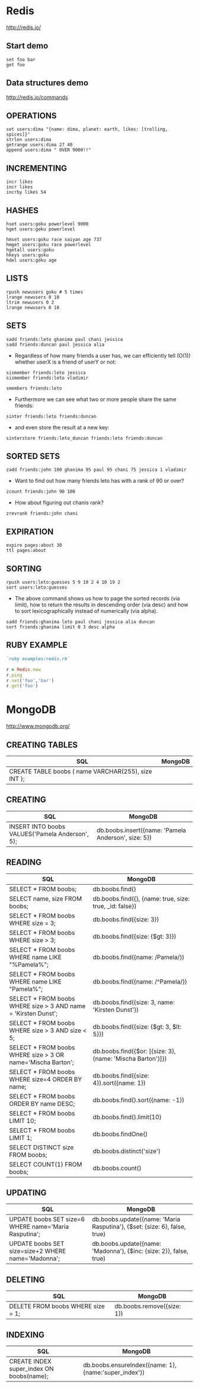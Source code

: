 # Redis
http://redis.io/

## Start demo

```
set foo bar
get foo
```

## Data structures demo
http://redis.io/commands

## OPERATIONS
```
set users:dima "{name: dima, planet: earth, likes: [trolling, spices]}"
strlen users:dima
getrange users:dima 27 40
append users:dima " OVER 9000!!"
```

## INCREMENTING
```
incr likes
incr likes
incrby likes 54
```

## HASHES
```
hset users:goku powerlevel 9000
hget users:goku powerlevel
```
```
hmset users:goku race saiyan age 737
hmget users:goku race powerlevel
hgetall users:goku
hkeys users:goku
hdel users:goku age
```

## LISTS
```
rpush newusers goku # 5 times
lrange newusers 0 10
ltrim newusers 0 2
lrange newusers 0 10
```

## SETS

```
sadd friends:leto ghanima paul chani jessica
sadd friends:duncan paul jessica alia
```

* Regardless of how many friends a user has, we can efficiently tell (O(1)) whether userX is a
friend of userY or not:

```
sismember friends:leto jessica
sismember friends:leto vladimir
```

```
smembers friends:leto
```

* Furthermore we can see what two or more people share the same friends:

```
sinter friends:leto friends:duncan
```

* and even store the result at a new key:

```
sinterstore friends:leto_duncan friends:leto friends:duncan
```

## SORTED SETS
```
zadd friends:john 100 ghanima 95 paul 95 chani 75 jessica 1 vladimir
```
* Want to find out how many friends leto has with a rank of 90 or over?

```
zcount friends:john 90 100
```
* How about figuring out chanis rank?

```
zrevrank friends:john chani
```
## EXPIRATION
```
expire pages:about 30
ttl pages:about
```

## SORTING
```
rpush users:leto:guesses 5 9 10 2 4 10 19 2
sort users:leto:guesses
```

* The above command shows us how to page the sorted records (via limit), how to return the
results in descending order (via desc) and how to sort lexicographically instead of numerically
(via alpha).

```
sadd friends:ghanima leto paul chani jessica alia duncan
sort friends:ghanima limit 0 3 desc alpha
```
## RUBY EXAMPLE

```ruby
`ruby examples/redis.rb`

r = Redis.new
r.ping
r.set('foo','bar')
r.get('foo')
```

# MongoDB
http://www.mongodb.org/

## CREATING TABLES

SQL | MongoDB
------------ | -------------
CREATE TABLE boobs ( name VARCHAR(255), size INT ); |


## CREATING

SQL | MongoDB
------------ | -------------
INSERT INTO boobs VALUES('Pamela Anderson', 5); | db.boobs.insert({name: 'Pamela Anderson', size: 5})


## READING

SQL | MongoDB
------------ | -------------
SELECT * FROM boobs; | db.boobs.find()
SELECT name, size FROM boobs; | db.boobs.find({}, {name: true, size: true, _id: false})
SELECT * FROM boobs WHERE size = 3; | db.boobs.find({size: 3})
SELECT * FROM boobs WHERE size > 3; | db.boobs.find({size: {$gt: 3}})
SELECT * FROM boobs WHERE name LIKE "%Pamela%"; | db.boobs.find({name: /Pamela/})
SELECT * FROM boobs WHERE name LIKE "Pamela%"; | db.boobs.find({name: /^Pamela/})
SELECT * FROM boobs WHERE size > 3 AND name = 'Kirsten Dunst'; | db.boobs.find({size: 3, name: 'Kirsten Dunst'})
SELECT * FROM boobs WHERE size > 3 AND size < 5; | db.boobs.find({size: {$gt: 3, $lt: 5}})
SELECT * FROM boobs WHERE size > 3 OR name='Mischa Barton'; | db.boobs.find({$or: [{size: 3},  {name: 'Mischa Barton'}]})
SELECT * FROM boobs WHERE size=4 ORDER BY name; | db.boobs.find({size: 4}).sort({name: 1})
SELECT * FROM boobs ORDER BY name DESC; | db.boobs.find().sort({name: -1})
SELECT * FROM boobs LIMIT 10; | db.boobs.find().limit(10)
SELECT * FROM boobs LIMIT 1; | db.boobs.findOne()
SELECT DISTINCT size FROM boobs; | db.boobs.distinct('size')
SELECT COUNT(1) FROM boobs; | db.boobs.count()


## UPDATING
SQL | MongoDB
------------ | -------------
UPDATE boobs SET size=6 WHERE name='Maria Rasputina'; | db.boobs.update({name: 'Maria Rasputina'}, {$set: {size: 6}, false, true}
UPDATE boobs SET size=size+2 WHERE name='Madonna'; | db.boobs.update({name: 'Madonna'}, {$inc: {size: 2}}, false, true)

## DELETING
SQL | MongoDB
------------ | -------------
DELETE FROM boobs WHERE size = 1; | db.boobs.remove({size: 1})

## INDEXING
SQL | MongoDB
------------ | -------------
CREATE INDEX super_index ON boobs(name); | db.boobs.ensureIndex({name: 1},{name:'super_index'})

